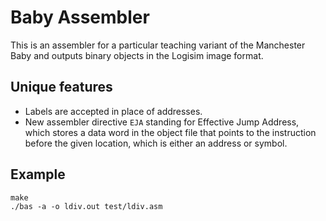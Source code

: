 # Baby Assembler

This is an assembler for a particular teaching variant of the Manchester Baby and outputs binary objects in the Logisim image format.

## Unique features

- Labels are accepted in place of addresses.
- New assembler directive `EJA` standing for Effective Jump Address, which stores a data word in the object file that points to the instruction before the given location, which is either an address or symbol.

## Example

```
make
./bas -a -o ldiv.out test/ldiv.asm
```
